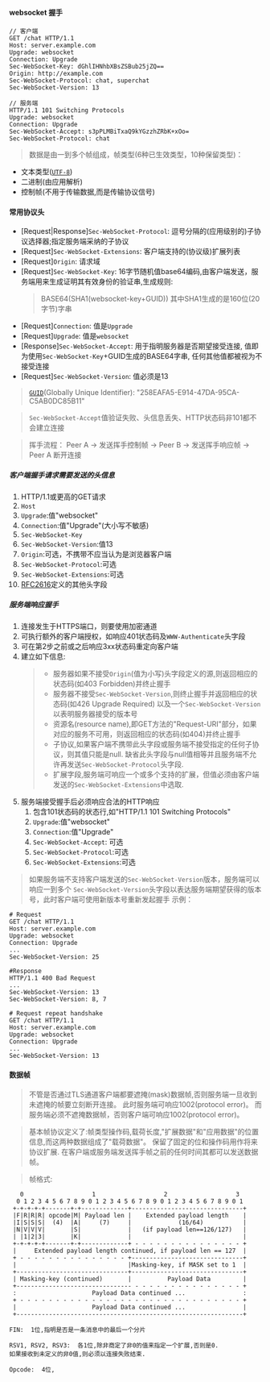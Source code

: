 #### websocket 握手
```text
// 客户端
GET /chat HTTP/1.1
Host: server.example.com
Upgrade: websocket
Connection: Upgrade
Sec-WebSocket-Key: dGhlIHNhbXBsZSBub25jZQ==
Origin: http://example.com
Sec-WebSocket-Protocol: chat, superchat
Sec-WebSocket-Version: 13
```

```text
// 服务端
HTTP/1.1 101 Switching Protocols
Upgrade: websocket
Connection: Upgrade
Sec-WebSocket-Accept: s3pPLMBiTxaQ9kYGzzhZRbK+xOo=
Sec-WebSocket-Protocol: chat
```
> 数据是由一到多个帧组成，帧类型(6种已生效类型，10种保留类型)：
- 文本类型([`UTF-8`](https://www.rfc-editor.org/rfc/rfc3629))
- 二进制(由应用解析)
- 控制帧(不用于传输数据,而是传输协议信号)

#### 常用协议头
- [Request|Response]`Sec-WebSocket-Protocol`: 逗号分隔的(应用级别的)子协议选择器;指定服务端采纳的子协议
- [Request]`Sec-WebSocket-Extensions`: 客户端支持的(协议级)扩展列表
- [Request]`Origin`: 请求域
- [Request]`Sec-WebSocket-Key`: 16字节随机值base64编码,由客户端发送，服务端用来生成证明其有效身份的验证串,生成规则:
    > BASE64(SHA1(websocket-key+GUID)) 
    > 其中SHA1生成的是160位(20字节)字串
- [Request]`Connection`: 值是`Upgrade`
- [Request]`Upgrade`: 值是`websocket`
- [Response]`Sec-WebSocket-Accept`: 用于指明服务器是否期望接受连接, 值即为使用`Sec-WebSocket-Key`+GUID生成的BASE64字串,
任何其他值都被视为不接受连接
- [Request]`Sec-WebSocket-Version`: 值必须是13

> [`GUID`](https://www.rfc-editor.org/rfc/rfc4122)(Globally Unique Identifier):
> "258EAFA5-E914-47DA-95CA-C5AB0DC85B11"

> `Sec-WebSocket-Accept`值验证失败、头信息丢失、HTTP状态码非101都不会建立连接

> 挥手流程： Peer A -> 发送挥手控制帧 -> Peer B -> 发送挥手响应帧 -> Peer A 断开连接

##### 客户端握手请求需要发送的头信息
1. HTTP/1.1或更高的GET请求
2. `Host`
3. `Upgrade`:值"websocket"
4. `Connection`:值"Upgrade"(大小写不敏感)
5. `Sec-WebSocket-Key`
6. `Sec-WebSocket-Version`:值13
7. `Origin`:可选，不携带不应当认为是浏览器客户端
8. `Sec-WebSocket-Protocol`:可选
9. `Sec-WebSocket-Extensions`:可选
10. [RFC2616](https://www.rfc-editor.org/rfc/rfc2616)定义的其他头字段

##### 服务端响应握手
1. 连接发生于HTTPS端口，则要使用加密通道
2. 可执行额外的客户端授权，如响应401状态码及`WWW-Authenticate`头字段
3. 可在第2步之前或之后响应3xx状态码重定向客户端
4. 建立如下信息:
    > - 服务器如果不接受`Origin`(值为小写)头字段定义的源,则返回相应的状态码(如403 Forbidden)并终止握手
    > - 服务器不接受`Sec-WebSocket-Version`,则终止握手并返回相应的状态码(如426 Upgrade Required)
    > 以及一个`Sec-WebSocket-Version`以表明服务器接受的版本号
    > - 资源名(resource name),即GET方法的"Request-URI"部分，如果对应的服务不可用，则返回相应的状态码(如404)并终止握手
    > - 子协议,如果客户端不携带此头字段或服务端不接受指定的任何子协议，则其值只能是null.
    > 缺省此头字段与null值相等并且服务端不允许再发送`Sec-WebSocket-Protocol`头字段.
    > - 扩展字段,服务端可响应一个或多个支持的扩展，但值必须由客户端发送的`Sec-WebSocket-Extensions`中选取.
5. 服务端接受握手后必须响应合法的HTTP响应
    1. 包含101状态码的状态行,如"HTTP/1.1 101 Switching Protocols"
    2. `Upgrade`:值"websocket"
    3. `Connection`:值"Upgrade"
    4. `Sec-WebSocket-Accept`: 可选
    5. `Sec-WebSocket-Protocol`:可选
    6. `Sec-WebSocket-Extensions`:可选
> 如果服务端不支持客户端发送的`Sec-WebSocket-Version`版本，服务端可以响应一到多个
> `Sec-WebSocket-Version`头字段以表达服务端期望获得的版本号，此时客户端可使用新版本号重新发起握手
> 示例：
```text
# Request
GET /chat HTTP/1.1
Host: server.example.com
Upgrade: websocket
Connection: Upgrade
...
Sec-WebSocket-Version: 25

#Response
HTTP/1.1 400 Bad Request
...
Sec-WebSocket-Version: 13
Sec-WebSocket-Version: 8, 7

# Request repeat handshake
GET /chat HTTP/1.1
Host: server.example.com
Upgrade: websocket
Connection: Upgrade
...
Sec-WebSocket-Version: 13
```

#### 数据帧
> 不管是否通过TLS通道客户端都要遮掩(mask)数据帧,否则服务端一旦收到未遮掩的帧要立刻断开连接。
> 此时服务端可响应1002(protocol error)。
> 而服务端必须不遮掩数据帧，否则客户端可响应1002(protocol error)。

> 基本帧协议定义了:帧类型操作码,载荷长度,"扩展数据"和"应用数据"的位置信息,而这两种数据组成了"载荷数据"。
> 保留了固定的位和操作码用作将来协议扩展.
> 在客户端或服务端发送挥手帧之前的任何时间其都可以发送数据帧。

> 帧格式:
```text
   0                   1                   2                   3
  0 1 2 3 4 5 6 7 8 9 0 1 2 3 4 5 6 7 8 9 0 1 2 3 4 5 6 7 8 9 0 1
 +-+-+-+-+-------+-+-------------+-------------------------------+
 |F|R|R|R| opcode|M| Payload len |    Extended payload length    |
 |I|S|S|S|  (4)  |A|     (7)     |             (16/64)           |
 |N|V|V|V|       |S|             |   (if payload len==126/127)   |
 | |1|2|3|       |K|             |                               |
 +-+-+-+-+-------+-+-------------+ - - - - - - - - - - - - - - - +
 |     Extended payload length continued, if payload len == 127  |
 + - - - - - - - - - - - - - - - +-------------------------------+
 |                               |Masking-key, if MASK set to 1  |
 +-------------------------------+-------------------------------+
 | Masking-key (continued)       |          Payload Data         |
 +-------------------------------- - - - - - - - - - - - - - - - +
 :                     Payload Data continued ...                :
 + - - - - - - - - - - - - - - - - - - - - - - - - - - - - - - - +
 |                     Payload Data continued ...                |
 +---------------------------------------------------------------+

FIN:  1位,指明是否是一条消息中的最后一个分片

RSV1, RSV2, RSV3:  各1位,除非商定了非0的值来指定一个扩展,否则是0.
如果接收到未定义的非0值,则必须以连接失败结束.

Opcode:  4位,
```
